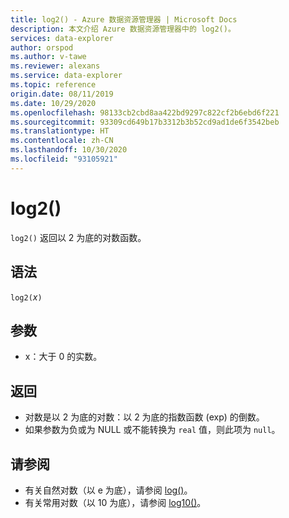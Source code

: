 ```yaml
---
title: log2() - Azure 数据资源管理器 | Microsoft Docs
description: 本文介绍 Azure 数据资源管理器中的 log2()。
services: data-explorer
author: orspod
ms.author: v-tawe
ms.reviewer: alexans
ms.service: data-explorer
ms.topic: reference
origin.date: 08/11/2019
ms.date: 10/29/2020
ms.openlocfilehash: 98133cb2cbd8aa422bd9297c822cf2b6ebd6f221
ms.sourcegitcommit: 93309cd649b17b3312b3b52cd9ad1de6f3542beb
ms.translationtype: HT
ms.contentlocale: zh-CN
ms.lasthandoff: 10/30/2020
ms.locfileid: "93105921"
---
```

# <a name="log2"></a>log2()

`log2()` 返回以 2 为底的对数函数。  

## <a name="syntax"></a>语法

`log2(`*x*`)`

## <a name="arguments"></a>参数

* x：大于 0 的实数。

## <a name="returns"></a>返回

* 对数是以 2 为底的对数：以 2 为底的指数函数 (exp) 的倒数。
* 如果参数为负或为 NULL 或不能转换为 `real` 值，则此项为 `null`。 

## <a name="see-also"></a>请参阅

* 有关自然对数（以 e 为底），请参阅 [log()](log-function.md)。
* 有关常用对数（以 10 为底），请参阅 [log10()](log10-function.md)。